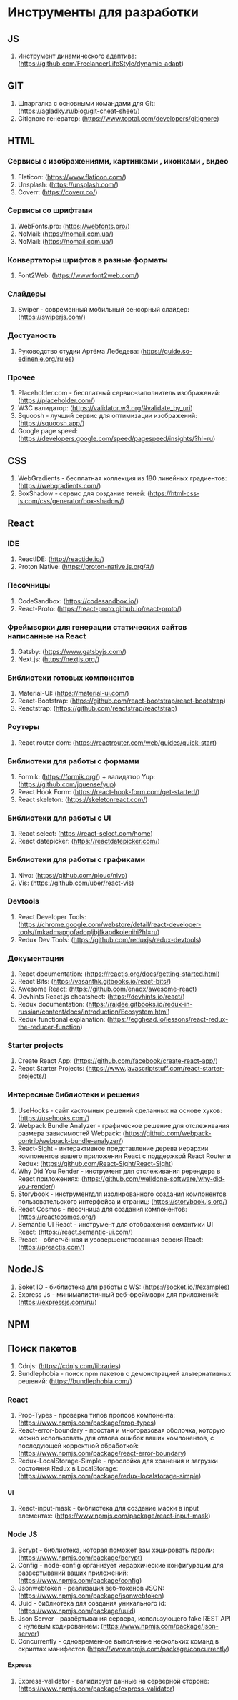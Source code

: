 # Инструменты для разработки

## JS

1. Инструмент динамического адаптива: (https://github.com/FreelancerLifeStyle/dynamic_adapt)

## GIT

1. Шпаргалка с основными командами для Git: (https://agladky.ru/blog/git-cheat-sheet/)
2. GitIgnore генератор: (https://www.toptal.com/developers/gitignore)

## HTML

### Cервисы c изображениями, картинками , иконками , видео

1. Flaticon: (https://www.flaticon.com/)
2. Unsplash: (https://unsplash.com/)
3. Coverr: (https://coverr.co/)

### Сервисы со шрифтами

1. WebFonts.pro: (https://webfonts.pro/)
2. NoMail: (https://nomail.com.ua/)
3. NoMail: (https://nomail.com.ua/)

### Конвертаторы шрифтов в разные форматы

1. Font2Web: (https://www.font2web.com/)

### Слайдеры

1. Swiper - cовременный мобильный сенсорный слайдер: (https://swiperjs.com/)

### Достуаность

1. Руководство студии Артёма Лебедева: (https://guide.so-edinenie.org/rules)

### Прочее

1. Placeholder.com - бесплатный сервис-заполнитель изображений: (https://placeholder.com/)
2. W3C валидатор: (https://validator.w3.org/#validate_by_uri)
3. Squoosh - лучший сервис для оптимизации изображений: (https://squoosh.app/)
4. Google page speed: (https://developers.google.com/speed/pagespeed/insights/?hl=ru)

## CSS

1. WebGradients - бесплатная коллекция из 180 линейных градиентов: (https://webgradients.com/)
2. BoxShadow - сервис для создание теней: (https://html-css-js.com/css/generator/box-shadow/)

## React

### IDE

1. ReactIDE: (http://reactide.io/)
2. Proton Native: (https://proton-native.js.org/#/)

### Песочницы

1. CodeSandbox: (https://codesandbox.io/)
2. React-Proto: (https://react-proto.github.io/react-proto/)

### Фреймворки для генерации статических сайтов написанные на React

1. Gatsby: (https://www.gatsbyjs.com/)
2. Next.js: (https://nextjs.org/)

### Библиотеки готовых компонентов

1. Material-UI: (https://material-ui.com/)
2. React-Bootstrap: (https://github.com/react-bootstrap/react-bootstrap)
3. Reactstrap: (https://github.com/reactstrap/reactstrap)

### Роутеры

1. React router dom: (https://reactrouter.com/web/guides/quick-start)

### Библиотеки для работы с формами

1. Formik: (https://formik.org/) + валидатор Yup: (https://github.com/jquense/yup)
2. React Hook Form: (https://react-hook-form.com/get-started/)
3. React skeleton: (https://skeletonreact.com/)

### Библиотеки для работы с UI

1. React select: (https://react-select.com/home)
2. React datepicker: (https://reactdatepicker.com/)

### Библиотеки для работы с графиками

1. Nivo: (https://github.com/plouc/nivo)
2. Vis: (https://github.com/uber/react-vis)

### Devtools

1. React Developer Tools: (https://chrome.google.com/webstore/detail/react-developer-tools/fmkadmapgofadopljbjfkapdkoienihi?hl=ru)
2. Redux Dev Tools: (https://github.com/reduxjs/redux-devtools)

### Документации

1. React documentation: (https://reactjs.org/docs/getting-started.html)
2. React Bits: (https://vasanthk.gitbooks.io/react-bits/)
3. Awesome React: (https://github.com/enaqx/awesome-react)
4. Devhints React.js cheatsheet: (https://devhints.io/react/)
5. Redux documentation: (https://rajdee.gitbooks.io/redux-in-russian/content/docs/introduction/Ecosystem.html)
6. Redux functional explanation: (https://egghead.io/lessons/react-redux-the-reducer-function)

### Starter projects

1. Create React App: (https://github.com/facebook/create-react-app/)
2. React Starter Projects: (https://www.javascriptstuff.com/react-starter-projects/)

### Интересные библиотеки и решения

1. UseHooks - сайт кастомных решений сделанных на основе хуков: (https://usehooks.com/)
2. Webpack Bundle Analyzer - графическое решение для отслеживания размера зависимостей Webpack: (https://github.com/webpack-contrib/webpack-bundle-analyzer/)
3. React-Sight - интерактивное представление дерева иерархии компонентов вашего приложения React с поддержкой React Router и Redux: (https://github.com/React-Sight/React-Sight)
4. Why Did You Render - инструмент для отслеживания ререндера в React приложениях: (https://github.com/welldone-software/why-did-you-render/)
5. Storybook - инструментдля изолированного создания компонентов пользовательского интерфейса и страниц: (https://storybook.js.org/)
6. React Cosmos - песочница для создания компонентов: (https://reactcosmos.org/)
7. Semantic UI React - инструмент для отображения семантики UI React: (https://react.semantic-ui.com/)
8. Preact - облегчённая и усовершенствованная версия React: (https://preactjs.com/)

## NodeJS

1. Soket IO - библиотека для работы с WS: (https://socket.io/#examples)
2. Express Js - минималистичный веб-фреймворк для приложений: (https://expressjs.com/ru/)

## NPM

## Поиск пакетов

1. Cdnjs: (https://cdnjs.com/libraries)
2. Bundlephobia - поиск npm пакетов с демонстрацией альтернативных решений: (https://bundlephobia.com/)

### React

1. Prop-Types - проверка типов пропсов компонента: (https://www.npmjs.com/package/prop-types)
2. React-error-boundary - простая и многоразовая оболочка, которую можно использовать для отлова ошибок ваших компонентов, с последующей корректной обработкой: (https://www.npmjs.com/package/react-error-boundary)
3. Redux-LocalStorage-Simple - прослойка для хранения и загрузки состояния Redux в LocalStorage: (https://www.npmjs.com/package/redux-localstorage-simple)

#### UI

1. React-input-mask - библиотека для создание маски в input элементах: (https://www.npmjs.com/package/react-input-mask)

### Node JS

1. Bcrypt - библиотека, которая поможет вам хэшировать пароли: (https://www.npmjs.com/package/bcrypt)
2. Config - node-config организует иерархические конфигурации для развертываний ваших приложений: (https://www.npmjs.com/package/config)
3. Jsonwebtoken - реализация веб-токенов JSON: (https://www.npmjs.com/package/jsonwebtoken)
4. Uuid - библиотека для создания уникального id: (https://www.npmjs.com/package/uuid)
5. Json Server - развёртывания сервера, использующего fake REST API с нулевым кодированием: (https://www.npmjs.com/package/json-server)
6. Concurrently - одновременное выполнение нескольких команд в скриптах манифестов:(https://www.npmjs.com/package/concurrently)

#### Express

1. Express-validator - валидирует данные на серверной стороне: (https://www.npmjs.com/package/express-validator)
